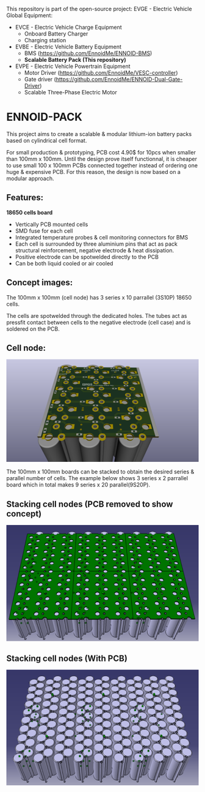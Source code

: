 This repository is part of the open-source project: EVGE - Electric Vehicle Global Equipment:

- EVCE - Electric Vehicle Charge Equipment
  - Onboard Battery Charger
  - Charging station
- EVBE - Electric Vehicle Battery Equipment 
  - BMS (https://github.com/EnnoidMe/ENNOID-BMS)
  - **Scalable Battery Pack (This repository)**
- EVPE - Electric Vehicle Powertrain Equipment
  - Motor Driver (https://github.com/EnnoidMe/VESC-controller)
  - Gate driver (https://github.com/EnnoidMe/ENNOID-Dual-Gate-Driver)
  - Scalable Three-Phase Electric Motor

# ENNOID-PACK

This project aims to create a scalable & modular lithium-ion battery packs based on cylindrical cell format.

For small production & prototyping, PCB cost 4.90$ for 10pcs when smaller than 100mm x 100mm. Until the design prove itself functionnal, it is cheaper to use small 100 x 100mm PCBs connected together instead of ordering one huge & expensive PCB. For this reason, the design is now based on a modular approach.

## Features:

**18650 cells board**
- Vertically PCB mounted cells
- SMD fuse for each cell
- Integrated temperature probes & cell monitoring connectors for BMS
- Each cell is surrounded by three aluminium pins that act as pack structural reinforcement, negative electrode & heat dissipation.
- Positive electrode can be spotwelded directly to the PCB
- Can be both liquid cooled or air cooled
 

## Concept images:

The 100mm x 100mm (cell node) has 3 series x 10 parrallel (3S10P) 18650 cells. 

The cells are spotwelded through the dedicated holes.
The tubes act as pressfit contact between cells to the negative electrode (cell case) and is soldered on the PCB.

## Cell node:
![alt text](PIC/Node.png)

The 100mm x 100mm boards can be stacked to obtain the desired series & parallel number of cells.
The example below shows 3 series x 2 parrallel board which in total makes 9 series x 20 parallel(9S20P).

## Stacking cell nodes (PCB removed to show concept)
![alt text](PIC/With_PCB.png)

## Stacking cell nodes (With PCB)
![alt text](PIC/No_PCB.png)
